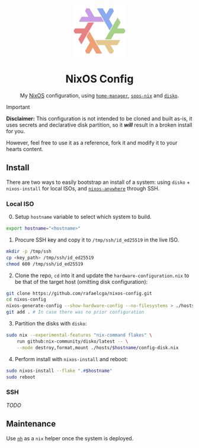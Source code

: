 <div align="center">
<img alt="NixOS" src="resources/splash/nix-snowflake-rainbow-pastel.svg" width="140px"/>

# NixOS Config
My [NixOS](https://nixos.org/) configuration, using
[`home-manager`](https://github.com/nix-community/home-manager),
[`sops-nix`](https://github.com/Mic92/sops-nix) and
[`disko`](https://github.com/nix-community/disko).

</div>

> [!IMPORTANT]
> **Disclaimer:** This configuration is not intended to be cloned and built as-is,
> it uses secrets and declarative disk partition, so it **_will_** result in a broken
> install for you.
>
> However, feel free to use it as a reference, fork it and modify it to your hearts
> content.

## Install

There are two ways to easily bootstrap an install of a system: using `disko` +
`nixos-install` for local ISOs, and
[`nixos-anywhere`](https://github.com/nix-community/nixos-anywhere) through SSH.

### Local ISO

0. Setup `hostname` variable to select which system to build.
```bash
export hostname="<hostname>"
```

1. Procure SSH key and copy it to `/tmp/ssh/id_ed25519` in the live ISO.
```bash
mkdir -p /tmp/ssh
cp <key_path> /tmp/ssh/id_ed25519
chmod 600 /tmp/ssh/id_ed25519
```

2. Clone the repo, `cd` into it and update the `hardware-configuration.nix` to
be that of the target host (omitting disk configuration):
```bash
git clone https://github.com/rafaelcga/nixos-config.git
cd nixos-config
nixos-generate-config --show-hardware-config --no-filesystems > ./hosts/$hostname/hardware-configuration.nix
git add . # In case there was no prior configuration
```

3. Partition the disks with `disko`:
```bash
sudo nix --experimental-features "nix-command flakes" \
    run github:nix-community/disko/latest -- \
    --mode destroy,format,mount ./hosts/$hostname/config-disk.nix
```

4. Perform install with `nixos-install` and reboot:
```bash
sudo nixos-install --flake ".#$hostname"
sudo reboot
```

### SSH

_TODO_

## Maintenance

Use [`nh`](https://github.com/nix-community/nh) as a `nix` helper once the system is deployed.
